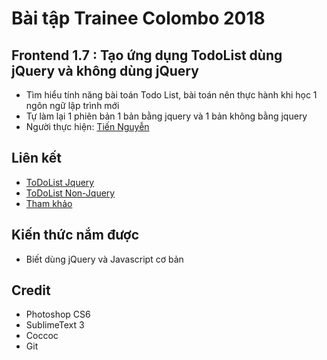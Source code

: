 # Bài tập Trainee Colombo 2018

## Frontend 1.7 : Tạo ứng dụng TodoList dùng jQuery và không dùng jQuery

* Tìm hiểu tính năng bài toán Todo List, bài toán nên thực hành khi học 1 ngôn ngữ lập trình mới
* Tự làm lại 1 phiên bản 1 bản bằng jquery và 1 bản không bằng jquery
* Người thực hiện: [ Tiến Nguyễn ](https://github.com/tiennguyen98)

## Liên kết
* [ ToDoList Jquery ](https://tiennguyen98.github.io/ToDoList_Nguyen-Van-Tien/jquery/index.html)
* [ ToDoList Non-Jquery ](https://tiennguyen98.github.io/ToDoList_Nguyen-Van-Tien/non_jquery/index.html)
* [ Tham khảo ](http://todomvc.com/examples/jquery/#/all)

## Kiến thức nắm được
* Biết dùng jQuery và Javascript cơ bản

## Credit
* Photoshop CS6
* SublimeText 3
* Coccoc
* Git

